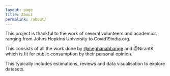 ```yaml
---
layout: page
title: About
permalink: /about/
---
```


This project is thankful to the work of several volunteers and academics ranging from Johns Hopkins University to Covid19india.org. 

This consists of all the work done by [@meghanabhange](https://github.com/meghanabhange/) and @NirantK which is fit for public consumption by their personal opinion.

This typically includes estimations, reviews and data visualisation to explore datasets. 
